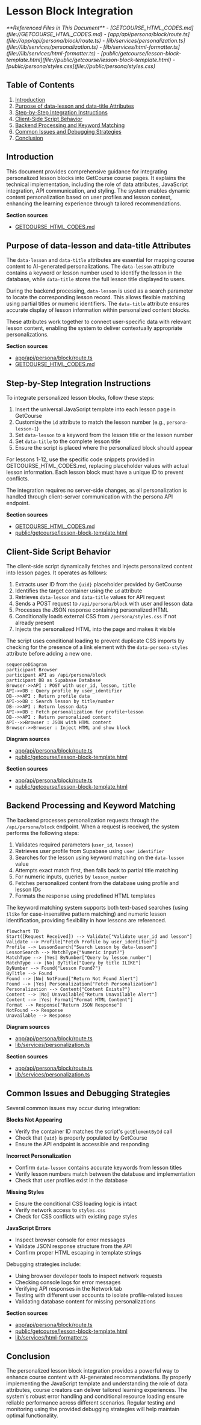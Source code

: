 # Lesson Block Integration

<cite>
**Referenced Files in This Document**   
- [GETCOURSE_HTML_CODES.md](file://GETCOURSE_HTML_CODES.md)
- [app/api/persona/block/route.ts](file://app/api/persona/block/route.ts)
- [lib/services/personalization.ts](file://lib/services/personalization.ts)
- [lib/services/html-formatter.ts](file://lib/services/html-formatter.ts)
- [public/getcourse/lesson-block-template.html](file://public/getcourse/lesson-block-template.html)
- [public/persona/styles.css](file://public/persona/styles.css)
</cite>

## Table of Contents
1. [Introduction](#introduction)
2. [Purpose of data-lesson and data-title Attributes](#purpose-of-data-lesson-and-data-title-attributes)
3. [Step-by-Step Integration Instructions](#step-by-step-integration-instructions)
4. [Client-Side Script Behavior](#client-side-script-behavior)
5. [Backend Processing and Keyword Matching](#backend-processing-and-keyword-matching)
6. [Common Issues and Debugging Strategies](#common-issues-and-debugging-strategies)
7. [Conclusion](#conclusion)

## Introduction
This document provides comprehensive guidance for integrating personalized lesson blocks into GetCourse course pages. It explains the technical implementation, including the role of data attributes, JavaScript integration, API communication, and styling. The system enables dynamic content personalization based on user profiles and lesson context, enhancing the learning experience through tailored recommendations.

**Section sources**
- [GETCOURSE_HTML_CODES.md](file://GETCOURSE_HTML_CODES.md)

## Purpose of data-lesson and data-title Attributes
The `data-lesson` and `data-title` attributes are essential for mapping course content to AI-generated personalizations. The `data-lesson` attribute contains a keyword or lesson number used to identify the lesson in the database, while `data-title` stores the full lesson title displayed to users.

During the backend processing, `data-lesson` is used as a search parameter to locate the corresponding lesson record. This allows flexible matching using partial titles or numeric identifiers. The `data-title` attribute ensures accurate display of lesson information within personalized content blocks.

These attributes work together to connect user-specific data with relevant lesson content, enabling the system to deliver contextually appropriate personalizations.

**Section sources**
- [app/api/persona/block/route.ts](file://app/api/persona/block/route.ts#L20-L45)
- [GETCOURSE_HTML_CODES.md](file://GETCOURSE_HTML_CODES.md)

## Step-by-Step Integration Instructions
To integrate personalized lesson blocks, follow these steps:

1. Insert the universal JavaScript template into each lesson page in GetCourse
2. Customize the `id` attribute to match the lesson number (e.g., `persona-lesson-1`)
3. Set `data-lesson` to a keyword from the lesson title or the lesson number
4. Set `data-title` to the complete lesson title
5. Ensure the script is placed where the personalized block should appear

For lessons 1-12, use the specific code snippets provided in GETCOURSE_HTML_CODES.md, replacing placeholder values with actual lesson information. Each lesson block must have a unique ID to prevent conflicts.

The integration requires no server-side changes, as all personalization is handled through client-server communication with the persona API endpoint.

**Section sources**
- [GETCOURSE_HTML_CODES.md](file://GETCOURSE_HTML_CODES.md)
- [public/getcourse/lesson-block-template.html](file://public/getcourse/lesson-block-template.html)

## Client-Side Script Behavior
The client-side script dynamically fetches and injects personalized content into lesson pages. It operates as follows:

1. Extracts user ID from the `{uid}` placeholder provided by GetCourse
2. Identifies the target container using the `id` attribute
3. Retrieves `data-lesson` and `data-title` values for API request
4. Sends a POST request to `/api/persona/block` with user and lesson data
5. Processes the JSON response containing personalized HTML
6. Conditionally loads external CSS from `/persona/styles.css` if not already present
7. Injects the personalized HTML into the page and makes it visible

The script uses conditional loading to prevent duplicate CSS imports by checking for the presence of a link element with the `data-persona-styles` attribute before adding a new one.

```mermaid
sequenceDiagram
participant Browser
participant API as /api/persona/block
participant DB as Supabase Database
Browser->>API : POST with user_id, lesson, title
API->>DB : Query profile by user_identifier
DB-->>API : Return profile data
API->>DB : Search lesson by title/number
DB-->>API : Return lesson data
API->>DB : Fetch personalization for profile+lesson
DB-->>API : Return personalized content
API-->>Browser : JSON with HTML content
Browser->>Browser : Inject HTML and show block
```

**Diagram sources**
- [app/api/persona/block/route.ts](file://app/api/persona/block/route.ts#L15-L108)
- [public/getcourse/lesson-block-template.html](file://public/getcourse/lesson-block-template.html)

**Section sources**
- [app/api/persona/block/route.ts](file://app/api/persona/block/route.ts#L15-L108)
- [public/getcourse/lesson-block-template.html](file://public/getcourse/lesson-block-template.html)

## Backend Processing and Keyword Matching
The backend processes personalization requests through the `/api/persona/block` endpoint. When a request is received, the system performs the following steps:

1. Validates required parameters (`user_id`, `lesson`)
2. Retrieves user profile from Supabase using `user_identifier`
3. Searches for the lesson using keyword matching on the `data-lesson` value
4. Attempts exact match first, then falls back to partial title matching
5. For numeric inputs, queries by `lesson_number`
6. Fetches personalized content from the database using profile and lesson IDs
7. Formats the response using predefined HTML templates

The keyword matching system supports both text-based searches (using `ilike` for case-insensitive pattern matching) and numeric lesson identification, providing flexibility in how lessons are referenced.

```mermaid
flowchart TD
Start([Request Received]) --> Validate["Validate user_id and lesson"]
Validate --> Profile["Fetch Profile by user_identifier"]
Profile --> LessonSearch["Search Lesson by data-lesson"]
LessonSearch --> MatchType{"Numeric input?"}
MatchType --> |Yes| ByNumber["Query by lesson_number"]
MatchType --> |No| ByTitle["Query by title ILIKE"]
ByNumber --> Found{"Lesson Found?"}
ByTitle --> Found
Found --> |No| NotFound["Return Not Found Alert"]
Found --> |Yes| Personalization["Fetch Personalization"]
Personalization --> Content{"Content Exists?"}
Content --> |No| Unavailable["Return Unavailable Alert"]
Content --> |Yes| Format["Format HTML Content"]
Format --> Response["Return JSON Response"]
NotFound --> Response
Unavailable --> Response
```

**Diagram sources**
- [app/api/persona/block/route.ts](file://app/api/persona/block/route.ts#L40-L85)
- [lib/services/personalization.ts](file://lib/services/personalization.ts#L53-L81)

**Section sources**
- [app/api/persona/block/route.ts](file://app/api/persona/block/route.ts#L40-L85)
- [lib/services/personalization.ts](file://lib/services/personalization.ts#L53-L81)

## Common Issues and Debugging Strategies
Several common issues may occur during integration:

**Blocks Not Appearing**
- Verify the container ID matches the script's `getElementById` call
- Check that `{uid}` is properly populated by GetCourse
- Ensure the API endpoint is accessible and responding

**Incorrect Personalization**
- Confirm `data-lesson` contains accurate keywords from lesson titles
- Verify lesson numbers match between the database and implementation
- Check that user profiles exist in the database

**Missing Styles**
- Ensure the conditional CSS loading logic is intact
- Verify network access to `styles.css`
- Check for CSS conflicts with existing page styles

**JavaScript Errors**
- Inspect browser console for error messages
- Validate JSON response structure from the API
- Confirm proper HTML escaping in template strings

Debugging strategies include:
- Using browser developer tools to inspect network requests
- Checking console logs for error messages
- Verifying API responses in the Network tab
- Testing with different user accounts to isolate profile-related issues
- Validating database content for missing personalizations

**Section sources**
- [app/api/persona/block/route.ts](file://app/api/persona/block/route.ts)
- [public/getcourse/lesson-block-template.html](file://public/getcourse/lesson-block-template.html)
- [lib/services/html-formatter.ts](file://lib/services/html-formatter.ts)

## Conclusion
The personalized lesson block integration provides a powerful way to enhance course content with AI-generated recommendations. By properly implementing the JavaScript template and understanding the role of data attributes, course creators can deliver tailored learning experiences. The system's robust error handling and conditional resource loading ensure reliable performance across different scenarios. Regular testing and monitoring using the provided debugging strategies will help maintain optimal functionality.